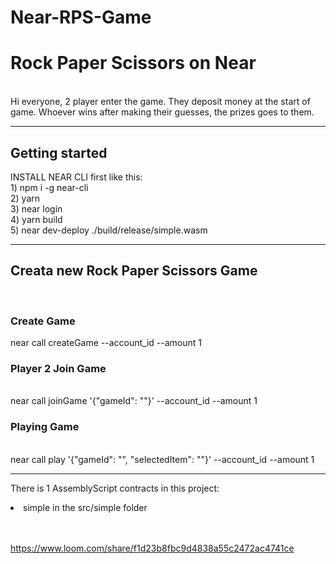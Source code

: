 # Near-RPS-Game
<h1>Rock Paper Scissors on Near </h1> </br>
Hi everyone,
2 player enter the game. They deposit money at the start of game. Whoever wins after making their guesses, the prizes goes to them.
</br>
<hr>
<h2>Getting started</h2>
INSTALL NEAR CLI first like this: </br>
1) npm i -g near-cli </br>
2) yarn </br>
3) near login </br>
4) yarn build </br>
5) near dev-deploy ./build/release/simple.wasm </br>
<hr>

<h2>Creata new Rock Paper Scissors Game </h2>
</br>
<h3> Create Game </h3>
near call <contract-id> createGame --account_id <account-id> --amount 1
  </br>
<h3>Player 2 Join Game </h3> </br>
near call <contract-id> joinGame '{"gameId": "<game-id>"}' --account_id <account-id> --amount 1
  </br>
<h3>Playing Game  </h3> </br>
near call <contract-id> play '{"gameId": "<game-id>", "selectedItem": "<selectedItem>"}' --account_id <account-id> --amount 1
  <hr>
  
  There is 1 AssemblyScript contracts in this project:

  <li>simple in the src/simple folder</li>
  </br>
  </br>
  
  https://www.loom.com/share/f1d23b8fbc9d4838a55c2472ac4741ce



